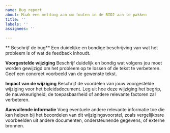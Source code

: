 ```yaml
---
name: Bug report
about: Maak een melding aan om fouten in de BIO2 aan te pakken
title: ''
labels: ''
assignees: ''

---
```


** Beschrijf de bug**
Een duidelijke en bondige beschrijving van wat het probleem is of wat de feedback inhoudt. 

**Voorgestelde wijziging**
Beschrijf duidelijk en bondig wat volgens jou moet worden gewijzigd om het probleem op te lossen of de tekst te verbeteren. Geef een concreet voorbeeld van de gewenste tekst.

**Impact van de wijziging**
Beschrijf de voordelen van jouw voorgestelde wijziging voor het beleidsdocument. Leg uit hoe deze wijziging het begrip, de nauwkeurigheid, de toepasbaarheid of andere relevante factoren zal verbeteren.

**Aanvullende informatie**
Voeg eventuele andere relevante informatie toe die kan helpen bij het beoordelen van dit wijzigingsvoorstel, zoals vergelijkbare voorbeelden uit andere documenten, ondersteunende gegevens, of externe bronnen.
